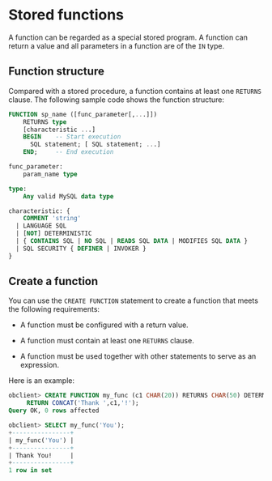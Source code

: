 # Stored functions

A function can be regarded as a special stored program. A function can return a value and all parameters in a function are of the `IN` type.

## Function structure

Compared with a stored procedure, a function contains at least one `RETURNS` clause. The following sample code shows the function structure:

```sql
FUNCTION sp_name ([func_parameter[,...]])
    RETURNS type
    [characteristic ...]
    BEGIN    -- Start execution
      SQL statement; [ SQL statement; ...]
    END;     -- End execution

func_parameter:
    param_name type

type:
    Any valid MySQL data type

characteristic: {
    COMMENT 'string'
  | LANGUAGE SQL
  | [NOT] DETERMINISTIC
  | { CONTAINS SQL | NO SQL | READS SQL DATA | MODIFIES SQL DATA }
  | SQL SECURITY { DEFINER | INVOKER }
}
```


## Create a function

You can use the `CREATE FUNCTION` statement to create a function that meets the following requirements:

* A function must be configured with a return value.

* A function must contain at least one `RETURNS` clause.

* A function must be used together with other statements to serve as an expression.


Here is an example:

```sql
obclient> CREATE FUNCTION my_func (c1 CHAR(20)) RETURNS CHAR(50) DETERMINISTIC
     RETURN CONCAT('Thank ',c1,'!');
Query OK, 0 rows affected

obclient> SELECT my_func('You');
+----------------+
| my_func('You') |
+----------------+
| Thank You!     |
+----------------+
1 row in set
```
